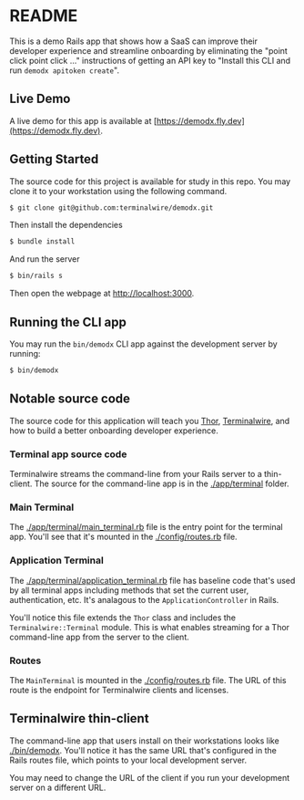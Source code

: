 # README

This is a demo Rails app that shows how a SaaS can improve their developer experience and streamline onboarding by eliminating the "point click point click ..." instructions of getting an API key to "Install this CLI and run `demodx apitoken create`".

## Live Demo

A live demo for this app is available at [https://demodx.fly.dev](https://demodx.fly.dev).

## Getting Started

The source code for this project is available for study in this repo. You may clone it to your workstation using the following command.

```bash
$ git clone git@github.com:terminalwire/demodx.git
```

Then install the dependencies

```bash
$ bundle install
```

And run the server

```bash
$ bin/rails s
```

Then open the webpage at [http://localhost:3000](http://localhost:3000).

## Running the CLI app

You may run the `bin/demodx` CLI app against the development server by running:

```bash
$ bin/demodx
```
## Notable source code

The source code for this application will teach you [Thor](http://whatisthor.com/), [Terminalwire](https://terminalwire.com), and how to build a better onboarding developer experience.

### Terminal app source code

Terminalwire streams the command-line from your Rails server to a thin-client. The source for the command-line app is in the [./app/terminal](https://github.com/terminalwire/demodx/tree/main/app/terminal) folder.

### Main Terminal

The [./app/terminal/main_terminal.rb](./app/terminal/main_terminal.rb) file is the entry point for the terminal app. You'll see that it's mounted in the [./config/routes.rb](https://github.com/terminalwire/demodx/blob/main/config/routes.rb#L2-L4) file.

### Application Terminal

The [./app/terminal/application_terminal.rb](https://github.com/terminalwire/demodx/blob/main/app/terminal/application_terminal.rb) file has baseline code that's used by all terminal apps including methods that set the current user, authentication, etc. It's analagous to the `ApplicationController` in Rails.

You'll notice this file extends the `Thor` class and includes the `Terminalwire::Terminal` module. This is what enables streaming for a Thor command-line app from the server to the client.

### Routes

The `MainTerminal` is mounted in the [./config/routes.rb](https://github.com/terminalwire/demodx/blob/main/config/routes.rb#L2-L4) file. The URL of this route is the endpoint for Terminalwire clients and licenses.

## Terminalwire thin-client

The command-line app that users install on their workstations looks like [./bin/demodx](https://github.com/terminalwire/demodx/blob/main/bin/demodx). You'll notice it has the same URL that's configured in the Rails routes file, which points to your local development server.

You may need to change the URL of the client if you run your development server on a different URL.
